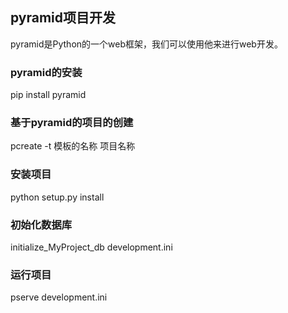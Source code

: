 ## pyramid项目开发 ##
pyramid是Python的一个web框架，我们可以使用他来进行web开发。
### pyramid的安装 ###
pip install pyramid
### 基于pyramid的项目的创建 ###
pcreate -t 模板的名称 项目名称
### 安装项目 ###
python setup.py install
### 初始化数据库 ###
initialize_MyProject_db development.ini
### 运行项目 ###
pserve development.ini